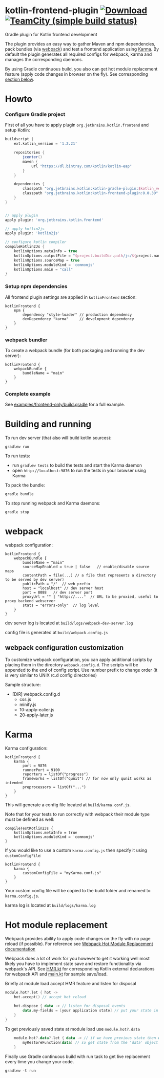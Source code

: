 # kotlin-frontend-plugin  [ ![Download](https://api.bintray.com/packages/kotlin/kotlin-eap/kotlin-frontend/images/download.svg) ](https://bintray.com/kotlin/kotlin-eap/kotlin-frontend/_latestVersion) [![TeamCity (simple build status)](https://img.shields.io/teamcity/http/teamcity.jetbrains.com/s/KotlinTools_KotlinFrontendPlugin_Build.svg)](https://teamcity.jetbrains.com/viewType.html?buildTypeId=KotlinTools_KotlinFrontendPlugin_Build)
Gradle plugin for Kotlin frontend development

The plugin provides an easy way to gather Maven and npm dependencies, pack bundles (via [webpack](https://webpack.github.io/)) and test a frontend application using [Karma](http://karma-runner.github.io/1.0/index.html). By default the plugin generates all required configs for webpack, karma and manages the corresponding daemons.

By using Gradle continuous build, you also can get hot module replacement feature (apply code changes in browser on the fly). See corresponding [section below](#hot-module-replacement).

# Howto

### Configure Gradle project

First of all you have to apply plugin `org.jetbrains.kotlin.frontend` and setup Kotlin:

```gradle
buildscript {
    ext.kotlin_version = '1.2.21'

    repositories {
        jcenter()
        maven {
            url "https://dl.bintray.com/kotlin/kotlin-eap"
        }
    }

    dependencies {
        classpath "org.jetbrains.kotlin:kotlin-gradle-plugin:$kotlin_version"
        classpath "org.jetbrains.kotlin:kotlin-frontend-plugin:0.0.30"
    }
}


// apply plugin
apply plugin: 'org.jetbrains.kotlin.frontend'

// apply kotlin2js
apply plugin: 'kotlin2js'

// configure kotlin compiler
compileKotlin2Js {
    kotlinOptions.metaInfo = true
    kotlinOptions.outputFile = "$project.buildDir.path/js/${project.name}.js"
    kotlinOptions.sourceMap = true
    kotlinOptions.moduleKind = 'commonjs'
    kotlinOptions.main = "call"
}
```

### Setup npm dependencies

All frontend plugin settings are applied in `kotlinFrontend` section:

```
kotlinFrontend {
    npm {
        dependency "style-loader" // production dependency
        devDependency "karma"     // development dependency
    }
}
```

### webpack bundler

To create a webpack bundle (for both packaging and running the dev server):

```
kotlinFrontend {
    webpackBundle {
        bundleName = "main"
    }
}
```

### Complete example

See [examples/frontend-only/build.gradle](examples/frontend-only/build.gradle) for a full example.

# Building and running

To run dev server (that also will build kotlin sources):

`gradlew run`

To run tests:

- run `gradlew tests` to build the tests and start the Karma daemon
- open `http://localhost:9876` to run the tests in your browser using Karma

To pack the bundle:

`gradle bundle`

To stop running webpack and Karma daemons:

`gradle stop`

# webpack

webpack configuration: 

```
kotlinFrontend {
    webpackBundle {
        bundleName = "main"
        sourceMapEnabled = true | false   // enable/disable source maps 
        contentPath = file(...) // a file that represents a directory to be served by dev server)
        publicPath = "/"  // web prefix
        host = "localhost" // dev server host
        port = 8088   // dev server port
        proxyUrl = "" | "http://...."  // URL to be proxied, useful to proxy backend webserver
        stats = "errors-only"  // log level
    }
}
```

dev server log is located at `build/logs/webpack-dev-server.log`

config file is generated at `build/webpack.config.js`

## webpack configuration customization

To customize webpack configuration, you can apply additional scripts by placing them in the directory `webpack.config.d`. The scripts will be appended to the end of config script. Use number prefix to change order (it is very similar to UNIX rc.d config directories)

Sample structure:

- [DIR] webpack.config.d
  - css.js
  - minify.js
  - 10-apply-ealier.js
  - 20-apply-later.js

# Karma

Karma configuration:

```
kotlinFrontend {
    karma {
        port = 9876
        runnerPort = 9100
        reporters = listOf("progress") 
        frameworks = listOf("qunit") // for now only qunit works as intended
        preprocessors = listOf("...")
    }
}
```
This will generate a config file located at `build/karma.conf.js`.

Note that for your tests to run correctly with webpack their module type must be defined as well:
```
compileTestKotlin2Js {
    kotlinOptions.metaInfo = true
    kotlinOptions.moduleKind = 'commonjs'
}
```

If you would like to use a custom `karma.config.js` then specify it using `customConfigFile`:

```
kotlinFrontend {
    karma {
        customConfigFile = "myKarma.conf.js"
    }
}
```

Your custom config file will be copied to the build folder and renamed to `karma.config.js`.

karma log is located at `build/logs/karma.log`

# Hot module replacement

Webpack provides ability to apply code changes on the fly with no page reload (if possible). For reference see [Webpack Hot Module Replacement documentation](https://webpack.js.org/concepts/hot-module-replacement/)

Webpack does a lot of work for you however to get it working well most likely you have to implement state save and restore functionality via webpack's API. See [HMR.kt](examples/frontend-only/src/main/kotlin/test/hello/HMR.kt) for corresponding Kotlin external declarations for webpack API and [main.kt](examples/frontend-only/src/main/kotlin/test/hello/main.kt) for sample save/load.

Briefly at module load accept HMR feature and listen for disposal

```kotlin
module.hot?.let { hot ->
    hot.accept() // accept hot reload
    
    hot.dispose { data -> // listen for disposal events
        data.my-fields = [your application state] // put your state in the 'data' object
    }
}
```

To get previously saved state at module load use `module.hot?.data`

```kotlin
    module.hot?.data?.let { data -> // if we have previous state then we are in the middle of HMR
        myRestoreFunction(data) // so get state from the 'data' object
    }
```

Finally use Gradle continuous build with run task to get live replacement every time you change your code.

```
gradlew -t run
```
